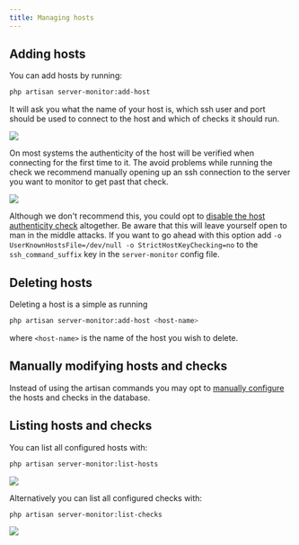 ```yaml
---
title: Managing hosts
---
```




## Adding hosts

You can add hosts by running:

```bash
php artisan server-monitor:add-host
```

It will ask you what the name of your host is, which ssh user and port should be used to connect to the host and which of checks it should run.

<img src="/images/server-monitor/add-host.jpg">

On most systems the authenticity of the host will be verified when connecting for the first time to it. The avoid problems while running the check we recommend manually opening up an ssh connection to the server you want to monitor to get past that check.

<img src="/images/server-monitor/authenticity.jpg">

Although we don't recommend this, you could opt to [disable the host authenticity check](http://linuxcommando.blogspot.be/2008/10/how-to-disable-ssh-host-key-checking.html) altogether. Be aware that this will leave yourself open to man in the middle attacks. If you want to go ahead with this option add `-o UserKnownHostsFile=/dev/null -o StrictHostKeyChecking=no` to the `ssh_command_suffix` key in the `server-monitor` config file.

## Deleting hosts

Deleting a host is a simple as running

```bash
php artisan server-monitor:add-host <host-name>
```

where `<host-name>` is the name of the host you wish to delete.

## Manually modifying hosts and checks

Instead of using the artisan commands you may opt to [manually configure](https://docs.spatie.be/laravel-server-monitor/v1/advanced-usage/manually-configure-hosts-and-checks) the hosts and checks in the database.

## Listing hosts and checks

You can list all configured hosts with:

```bash
php artisan server-monitor:list-hosts
``` 

<img src="/images/server-monitor/list-hosts.jpg">

Alternatively you can list all configured checks with: 

```bash
php artisan server-monitor:list-checks
``` 

<img src="/images/server-monitor/list-checks.jpg">
